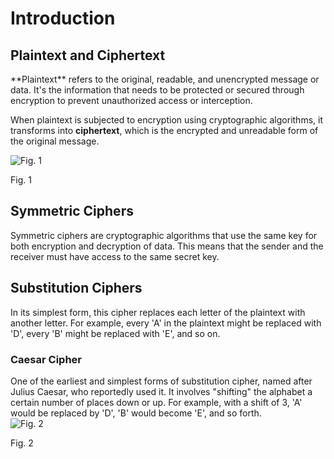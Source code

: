 # Introduction

## Plaintext and Ciphertext

<div style={{ textAlign: 'justify' }}>
**Plaintext** refers to the original, readable, and unencrypted message or data. It's the information that needs to be protected or secured through encryption to prevent unauthorized access or interception.

When plaintext is subjected to encryption using cryptographic algorithms, it transforms into **ciphertext**, which is the encrypted and unreadable form of the original message.
</div>

<div style={{ textAlign: 'center' }}>
    <img src={require('./assets/1r.png').default} alt="Fig. 1"/>
    <p style={{ marginTop: '1px' }}>Fig. 1</p>
</div>

## Symmetric Ciphers

<div style={{ textAlign: 'justify' }}>
Symmetric ciphers are cryptographic algorithms that use the same key for both encryption and decryption of data. This means that the sender and the receiver must have access to the same secret key. 
</div>

## Substitution Ciphers

<div style={{ textAlign: 'justify' }}>
In its simplest form, this cipher replaces each letter of the plaintext with another letter. For example, every 'A' in the plaintext might be replaced with 'D', every 'B' might be replaced with 'E', and so on.
</div>

### Caesar Cipher 

<div style={{ textAlign: 'justify' }}>
One of the earliest and simplest forms of substitution cipher, named after Julius Caesar, who reportedly used it. It involves "shifting" the alphabet a certain number of places down or up. For example, with a shift of 3, 'A' would be replaced by 'D', 'B' would become 'E', and so forth.
</div>

<div style={{ textAlign: 'center' }}>
    <img src={require('./assets/2r.png').default} alt="Fig. 2"/>
    <p style={{ marginTop: '1px' }}>Fig. 2</p>
</div>